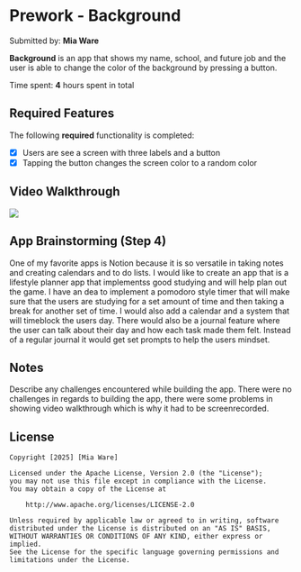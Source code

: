 # Prework - **Background**

Submitted by: **Mia Ware**

**Background** is an app that shows my name, school, and future job and the user is able to change the color of the background by pressing a button.  

Time spent: **4** hours spent in total

## Required Features

The following **required** functionality is completed:

- [x] Users are see a screen with three labels and a button
- [x] Tapping the button changes the screen color to a random color
 
## Video Walkthrough
<div>
    <a href="https://www.loom.com/share/32651b4ed55b4125871d81489e45b897">
    </a>
    <a href="https://www.loom.com/share/32651b4ed55b4125871d81489e45b897">
      <img style="max-width:300px;" src="https://cdn.loom.com/sessions/thumbnails/32651b4ed55b4125871d81489e45b897-b93c288b69a3748f-full-play.gif">
    </a>
  </div>

## App Brainstorming (Step 4)
One of my favorite apps is Notion because it is so versatile in taking notes and creating calendars and to do lists. I would like to create an app that is a lifestyle planner app that implementss good studying and will help plan out the game. I have an dea to implement a pomodoro style timer that will make sure that the users are studying for a set amount of time and then taking a break for another set of time. I would also add a calendar and a system that will timeblock the users day. There would also be a journal feature where the user can talk about their day and how each task made them felt. Instead of a regular journal it would get set prompts to help the users mindset. 

## Notes

Describe any challenges encountered while building the app.
There were no challenges in regards to building the app, there were some problems in showing video walkthrough which is why it had to be screenrecorded. 

## License

    Copyright [2025] [Mia Ware]

    Licensed under the Apache License, Version 2.0 (the "License");
    you may not use this file except in compliance with the License.
    You may obtain a copy of the License at

        http://www.apache.org/licenses/LICENSE-2.0

    Unless required by applicable law or agreed to in writing, software
    distributed under the License is distributed on an "AS IS" BASIS,
    WITHOUT WARRANTIES OR CONDITIONS OF ANY KIND, either express or implied.
    See the License for the specific language governing permissions and
    limitations under the License.
